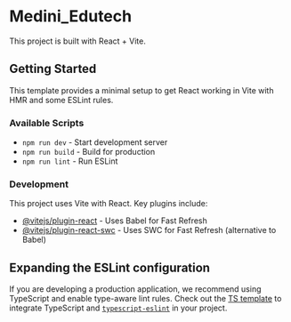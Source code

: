 # Medini_Edutech

This project is built with React + Vite.

## Getting Started

This template provides a minimal setup to get React working in Vite with HMR and some ESLint rules.

### Available Scripts

- `npm run dev` - Start development server
- `npm run build` - Build for production
- `npm run lint` - Run ESLint

### Development

This project uses Vite with React. Key plugins include:

- [@vitejs/plugin-react](https://github.com/vitejs/vite-plugin-react/blob/main/packages/plugin-react/README.md) - Uses Babel for Fast Refresh
- [@vitejs/plugin-react-swc](https://github.com/vitejs/vite-plugin-react-swc) - Uses SWC for Fast Refresh (alternative to Babel)

## Expanding the ESLint configuration

If you are developing a production application, we recommend using TypeScript and enable type-aware lint rules. Check out the [TS template](https://github.com/vitejs/vite/tree/main/packages/create-vite/template-react-ts) to integrate TypeScript and [`typescript-eslint`](https://typescript-eslint.io) in your project.
